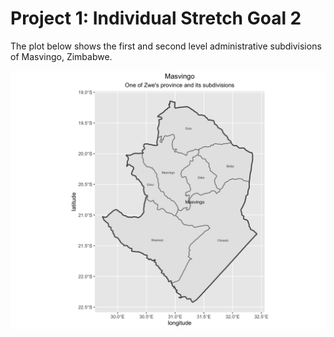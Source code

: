  # Project 1: Individual Stretch Goal 2
 The plot below shows the first and second level administrative subdivisions of Masvingo, Zimbabwe.  
   
   
 ![Masvingo](Masvingo.png)

